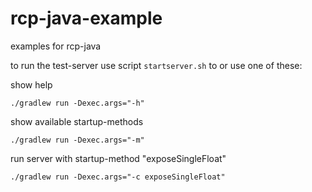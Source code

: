 # rcp-java-example
examples for rcp-java

to run the test-server use script `startserver.sh` to or use one of these:

show help
```
./gradlew run -Dexec.args="-h"
```

show available startup-methods
```
./gradlew run -Dexec.args="-m"
```

run server with startup-method "exposeSingleFloat" 
```
./gradlew run -Dexec.args="-c exposeSingleFloat"
```

